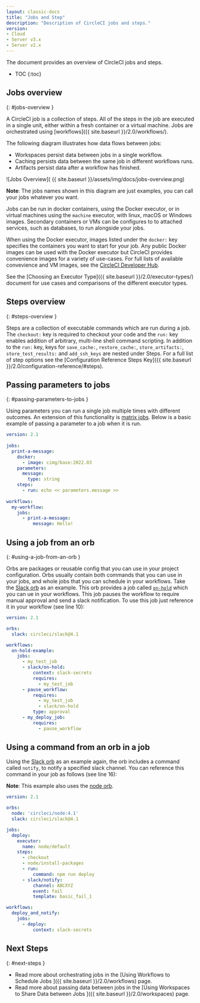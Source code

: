 ```yaml
---
layout: classic-docs
title: "Jobs and Step"
description: "Description of CircleCI jobs and steps."
version:
- Cloud
- Server v3.x
- Server v2.x
---
```


The document provides an overview of CircleCI jobs and steps.

* TOC
{:toc}

## Jobs overview
{: #jobs-overview }

A CircleCI job is a collection of steps. All of the steps in the job are executed in a single unit, either within a fresh container or a virtual machine. Jobs are orchestrated using [workflows]({{ site.baseurl }}/2.0/workflows/).

The following diagram illustrates how data flows between jobs:
* Workspaces persist data between jobs in a single workflow.
* Caching persists data between the same job in different workflows runs.
* Artifacts persist data after a workflow has finished.

![Jobs Overview]( {{ site.baseurl }}/assets/img/docs/jobs-overview.png)

**Note**: The jobs names shown in this diagram are just examples, you can call your jobs whatever you want.

Jobs can be run in docker containers, using the Docker executor, or in virtual machines using the `machine` executor, with linux, macOS or Windows images. Secondary containers or VMs can be configures to to attached services, such as databases, to run alongside your jobs.

When using the Docker executor, images listed under the `docker:` key specifies the containers you want to start for your job. Any public Docker images can be used with the Docker executor but CircleCI provides convenience images for a variety of use-cases. For full lists of available convevience and VM images, see the [CircleCI Developer Hub](https://circleci.com/developer/images).

See the [Choosing an Executor Type]({{ site.baseurl }}/2.0/executor-types/) document for use cases and comparisons of the different executor types.

## Steps overview
{: #steps-overview }

Steps are a collection of executable commands which are run during a job. The `checkout:` key is required to checkout your code and the `run:` key enables addition of arbitrary, multi-line shell command scripting.  In addition to the `run:` key, keys for `save_cache:`, `restore_cache:`, `store_artifacts:`, `store_test_results:` and `add_ssh_keys` are nested under Steps. For a full list of step options see the [Configuration Reference Steps Key]({{ site.baseurl }}/2.0/configuration-reference/#steps).

## Passing parameters to jobs
{: #passing-parameters-to-jobs }

Using parameters you can run a single job multiple times with different outcomes. An extension of this functionality is [matrix jobs]({{site.baseurl}}/2.0/configuration-reference/#matrix-requires-version-21). Below is a basic example of passing a parameter to a job when it is run.

```yml
version: 2.1
​
jobs:
  print-a-message:
    docker:
      - image: cimg/base:2022.03
    parameters:
      message:
        type: string
    steps:
      - run: echo << parameters.message >>
​
workflows:
  my-workflow:
    jobs:
      - print-a-message:
          message: Hello!
```

## Using a job from an orb
{: #using-a-job-from-an-orb }

Orbs are packages or reusable config that you can use in your project configuration. Orbs usually contain both commands that you can use in your jobs, and whole jobs that you can schedule in your workflows. Take the [Slack orb](https://circleci.com/developer/orbs/orb/circleci/slack) as an example. This orb provides a job called [`on-hold`](https://circleci.com/developer/orbs/orb/circleci/slack#usage-on_hold_notification) which you can ue in your workflows. This job pauses the workflow to require manual approval and send a slack notification. To use this job just reference it in your workflow (see line 10):

```yml
version: 2.1

orbs:
  slack: circleci/slack@4.1

workflows:
  on-hold-example:
    jobs:
      - my_test_job
      - slack/on-hold:
          context: slack-secrets
          requires:
            - my_test_job
      - pause_workflow:
          requires:
            - my_test_job
            - slack/on-hold
          type: approval
      - my_deploy_job:
          requires:
            - pause_workflow
```

## Using a command from an orb in a job

Using the [Slack orb](https://circleci.com/developer/orbs/orb/circleci/slack) as an example again, the orb includes a command called `notify`, to notify a specified slack channel. You can reference this command in your job as follows (see line 16):

**Note**: This example also uses the [node orb](https://circleci.com/developer/orbs/orb/circleci/node).

```yml
version: 2.1

orbs:
  node: 'circleci/node:4.1'
  slack: circleci/slack@4.1

jobs:
  deploy:
    executor:
      name: node/default
    steps:
      - checkout
      - node/install-packages
      - run:
          command: npm run deploy
      - slack/notify:
          channel: ABCXYZ
          event: fail
          template: basic_fail_1

workflows:
  deploy_and_notify:
    jobs:
      - deploy:
          context: slack-secrets
```


## Next Steps
{: #next-steps }

- Read more about orchestrating jobs in the [Using Workflows to Schedule Jobs ]({{ site.baseurl }}/2.0/workflows) page.
- Read more about passing data between jobs in the [Using Workspaces to Share Data between Jobs ]({{ site.baseurl }}/2.0/workspaces) page.
